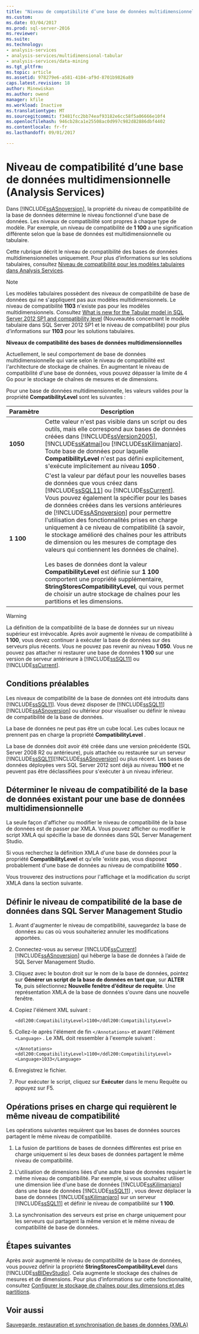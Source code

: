 ```yaml
---
title: "Niveau de compatibilité d’une base de données multidimensionnelle (Analysis Services) | Documents Microsoft"
ms.custom: 
ms.date: 03/04/2017
ms.prod: sql-server-2016
ms.reviewer: 
ms.suite: 
ms.technology:
- analysis-services
- analysis-services/multidimensional-tabular
- analysis-services/data-mining
ms.tgt_pltfrm: 
ms.topic: article
ms.assetid: 978279e6-a581-4184-af9d-8701b9826a89
caps.latest.revision: 18
author: Minewiskan
ms.author: owend
manager: kfile
ms.workload: Inactive
ms.translationtype: MT
ms.sourcegitcommit: f3481fcc2bb74eaf93182e6cc58f5a06666e10f4
ms.openlocfilehash: 946cb28ca1e25508ac0d997c982d82886dbf4402
ms.contentlocale: fr-fr
ms.lasthandoff: 09/01/2017

---
```

# <a name="compatibility-level-of-a-multidimensional-database-analysis-services"></a>Niveau de compatibilité d’une base de données multidimensionnelle (Analysis Services)
  Dans [!INCLUDE[ssASnoversion](../../includes/ssasnoversion-md.md)], la propriété du niveau de compatibilité de la base de données détermine le niveau fonctionnel d'une base de données. Les niveaux de compatibilité sont propres à chaque type de modèle. Par exemple, un niveau de compatibilité de **1 100** a une signification différente selon que la base de données est multidimensionnelle ou tabulaire.  
  
 Cette rubrique décrit le niveau de compatibilité des bases de données multidimensionnelles uniquement. Pour plus d’informations sur les solutions tabulaires, consultez [Niveau de compatibilité pour les modèles tabulaires dans Analysis Services](../../analysis-services/tabular-models/compatibility-level-for-tabular-models-in-analysis-services.md).  
  
> [!NOTE]  
>  Les modèles tabulaires possèdent des niveaux de compatibilité de base de données qui ne s'appliquent pas aux modèles multidimensionnels. Le niveau de compatibilité **1103** n'existe pas pour les modèles multidimensionnels. Consultez [What is new for the Tabular model in SQL Server 2012 SP1 and compatibility level](http://go.microsoft.com/fwlink/?LinkId=301727) (Nouveautés concernant le modèle tabulaire dans SQL Server 2012 SP1 et le niveau de compatibilité) pour plus d’informations sur **1103** pour les solutions tabulaires.  
  
 **Niveaux de compatibilité des bases de données multidimensionnelles**  
  
 Actuellement, le seul comportement de base de données multidimensionnelle qui varie selon le niveau de compatibilité est l'architecture de stockage de chaînes. En augmentant le niveau de compatibilité d'une base de données, vous pouvez dépasser la limite de 4 Go pour le stockage de chaînes de mesures et de dimensions.  
  
 Pour une base de données multidimensionnelle, les valeurs valides pour la propriété **CompatibilityLevel** sont les suivantes :  
  
|Paramètre|Description|  
|-------------|-----------------|  
|**1050**|Cette valeur n'est pas visible dans un script ou des outils, mais elle correspond aux bases de données créées dans [!INCLUDE[ssVersion2005](../../includes/ssversion2005-md.md)], [!INCLUDE[ssKatmai](../../includes/sskatmai-md.md)]ou [!INCLUDE[ssKilimanjaro](../../includes/sskilimanjaro-md.md)]. Toute base de données pour laquelle **CompatibilityLevel** n'est pas défini explicitement, s'exécute implicitement au niveau **1050** .|  
|**1 100**|C'est la valeur par défaut pour les nouvelles bases de données que vous créez dans [!INCLUDE[ssSQL11](../../includes/sssql11-md.md)] ou [!INCLUDE[ssCurrent](../../includes/sscurrent-md.md)]. Vous pouvez également la spécifier pour les bases de données créées dans les versions antérieures de [!INCLUDE[ssASnoversion](../../includes/ssasnoversion-md.md)] pour permettre l'utilisation des fonctionnalités prises en charge uniquement à ce niveau de compatibilité (à savoir, le stockage amélioré des chaînes pour les attributs de dimension ou les mesures de comptage des valeurs qui contiennent les données de chaîne).<br /><br /> Les bases de données dont la valeur **CompatibilityLevel** est définie sur **1 100** comportent une propriété supplémentaire, **StringStoresCompatibilityLevel**, qui vous permet de choisir un autre stockage de chaînes pour les partitions et les dimensions.|  
  
> [!WARNING]  
>  La définition de la compatibilité de la base de données sur un niveau supérieur est irrévocable. Après avoir augmenté le niveau de compatibilité à **1 100**, vous devez continuer à exécuter la base de données sur des serveurs plus récents. Vous ne pouvez pas revenir au niveau **1 050**. Vous ne pouvez pas attacher ni restaurer une base de données **1 100** sur une version de serveur antérieure à [!INCLUDE[ssSQL11](../../includes/sssql11-md.md)] ou [!INCLUDE[ssCurrent](../../includes/sscurrent-md.md)].  
  
## <a name="prerequisites"></a>Conditions préalables  
 Les niveaux de compatibilité de la base de données ont été introduits dans [!INCLUDE[ssSQL11](../../includes/sssql11-md.md)]. Vous devez disposer de [!INCLUDE[ssSQL11](../../includes/sssql11-md.md)][!INCLUDE[ssASnoversion](../../includes/ssasnoversion-md.md)] ou ultérieur pour visualiser ou définir le niveau de compatibilité de la base de données.  
  
 La base de données ne peut pas être un cube local. Les cubes locaux ne prennent pas en charge la propriété **CompatibilityLevel** .  
  
 La base de données doit avoir été créée dans une version précédente (SQL Server 2008 R2 ou antérieure), puis attachée ou restaurée sur un serveur [!INCLUDE[ssSQL11](../../includes/sssql11-md.md)][!INCLUDE[ssASnoversion](../../includes/ssasnoversion-md.md)] ou plus récent. Les bases de données déployées vers SQL Server 2012 sont déjà au niveau **1100** et ne peuvent pas être déclassifiées pour s'exécuter à un niveau inférieur.  
  
## <a name="determine-the-existing-database-compatibility-level-for-a-multidimensional-database"></a>Déterminer le niveau de compatibilité de la base de données existant pour une base de données multidimensionnelle  
 La seule façon d'afficher ou modifier le niveau de compatibilité de la base de données est de passer par XMLA. Vous pouvez afficher ou modifier le script XMLA qui spécifie la base de données dans SQL Server Management Studio.  
  
 Si vous recherchez la définition XMLA d'une base de données pour la propriété **CompatibilityLevel** et qu'elle 'existe pas, vous disposez probablement d'une base de données au niveau de compatibilité **1050** .  
  
 Vous trouverez des instructions pour l'affichage et la modification du script XMLA dans la section suivante.  
  
## <a name="set-the-database-compatibility-level-in-sql-server-management-studio"></a>Définir le niveau de compatibilité de la base de données dans SQL Server Management Studio  
  
1.  Avant d'augmenter le niveau de compatibilité, sauvegardez la base de données au cas où vous souhaiteriez annuler les modifications apportées.  
  
2.  Connectez-vous au serveur [!INCLUDE[ssCurrent](../../includes/sscurrent-md.md)][!INCLUDE[ssASnoversion](../../includes/ssasnoversion-md.md)] qui héberge la base de données à l’aide de SQL Server Management Studio.  
  
3.  Cliquez avec le bouton droit sur le nom de la base de données, pointez sur **Générer un script de la base de données en tant que**, sur **ALTER To**, puis sélectionnez **Nouvelle fenêtre d’éditeur de requête**. Une représentation XMLA de la base de données s'ouvre dans une nouvelle fenêtre.  
  
4.  Copiez l'élément XML suivant :  
  
    ```  
    <ddl200:CompatibilityLevel>1100</ddl200:CompatibilityLevel>  
    ```  
  
5.  Collez-le après l'élément de fin `</Annotations>` et avant l'élément `<Language>` . Le XML doit ressembler à l'exemple suivant :  
  
    ```  
    </Annotations>  
    <ddl200:CompatibilityLevel>1100</ddl200:CompatibilityLevel>  
    <Language>1033</Language>  
    ```  
  
6.  Enregistrez le fichier.  
  
7.  Pour exécuter le script, cliquez sur **Exécuter** dans le menu Requête ou appuyez sur F5.  
  
## <a name="supported-operations-that-require-the-same-compatibility-level"></a>Opérations prises en charge qui requièrent le même niveau de compatibilité  
 Les opérations suivantes requièrent que les bases de données sources partagent le même niveau de compatibilité.  
  
1.  La fusion de partitions de bases de données différentes est prise en charge uniquement si les deux bases de données partagent le même niveau de compatibilité.  
  
2.  L'utilisation de dimensions liées d'une autre base de données requiert le même niveau de compatibilité. Par exemple, si vous souhaitez utiliser une dimension liée d’une base de données [!INCLUDE[ssKilimanjaro](../../includes/sskilimanjaro-md.md)] dans une base de données [!INCLUDE[ssSQL11](../../includes/sssql11-md.md)] , vous devez déplacer la base de données [!INCLUDE[ssKilimanjaro](../../includes/sskilimanjaro-md.md)] sur un serveur [!INCLUDE[ssSQL11](../../includes/sssql11-md.md)] et définir le niveau de compatibilité sur **1 100**.  
  
3.  La synchronisation des serveurs est prise en charge uniquement pour les serveurs qui partagent la même version et le même niveau de compatibilité de base de données.  
  
## <a name="next-steps"></a>Étapes suivantes  
 Après avoir augmenté le niveau de compatibilité de la base de données, vous pouvez définir la propriété **StringStoresCompatibilityLevel** dans [!INCLUDE[ssBIDevStudio](../../includes/ssbidevstudio-md.md)]. Cela augmente le stockage des chaînes de mesures et de dimensions. Pour plus d’informations sur cette fonctionnalité, consultez [Configurer le stockage de chaînes pour des dimensions et des partitions](../../analysis-services/multidimensional-models/configure-string-storage-for-dimensions-and-partitions.md).  
  
## <a name="see-also"></a>Voir aussi  
 [Sauvegarde, restauration et synchronisation de bases de données &#40;XMLA&#41;](../../analysis-services/multidimensional-models-scripting-language-assl-xmla/backing-up-restoring-and-synchronizing-databases-xmla.md)  
  
  

